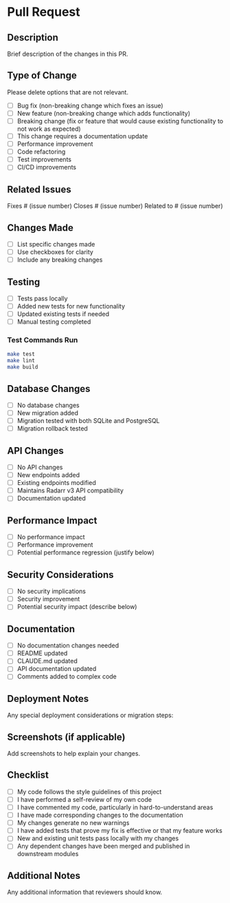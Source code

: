 # Pull Request

## Description

Brief description of the changes in this PR.

## Type of Change

Please delete options that are not relevant.

- [ ] Bug fix (non-breaking change which fixes an issue)
- [ ] New feature (non-breaking change which adds functionality)
- [ ] Breaking change (fix or feature that would cause existing functionality to not work as expected)
- [ ] This change requires a documentation update
- [ ] Performance improvement
- [ ] Code refactoring
- [ ] Test improvements
- [ ] CI/CD improvements

## Related Issues

Fixes # (issue number)
Closes # (issue number)
Related to # (issue number)

## Changes Made

- [ ] List specific changes made
- [ ] Use checkboxes for clarity
- [ ] Include any breaking changes

## Testing

- [ ] Tests pass locally
- [ ] Added new tests for new functionality
- [ ] Updated existing tests if needed
- [ ] Manual testing completed

### Test Commands Run

```bash
make test
make lint
make build
```

## Database Changes

- [ ] No database changes
- [ ] New migration added
- [ ] Migration tested with both SQLite and PostgreSQL
- [ ] Migration rollback tested

## API Changes

- [ ] No API changes
- [ ] New endpoints added
- [ ] Existing endpoints modified
- [ ] Maintains Radarr v3 API compatibility
- [ ] Documentation updated

## Performance Impact

- [ ] No performance impact
- [ ] Performance improvement
- [ ] Potential performance regression (justify below)

## Security Considerations

- [ ] No security implications
- [ ] Security improvement
- [ ] Potential security impact (describe below)

## Documentation

- [ ] No documentation changes needed
- [ ] README updated
- [ ] CLAUDE.md updated
- [ ] API documentation updated
- [ ] Comments added to complex code

## Deployment Notes

Any special deployment considerations or migration steps:

## Screenshots (if applicable)

Add screenshots to help explain your changes.

## Checklist

- [ ] My code follows the style guidelines of this project
- [ ] I have performed a self-review of my own code
- [ ] I have commented my code, particularly in hard-to-understand areas
- [ ] I have made corresponding changes to the documentation
- [ ] My changes generate no new warnings
- [ ] I have added tests that prove my fix is effective or that my feature works
- [ ] New and existing unit tests pass locally with my changes
- [ ] Any dependent changes have been merged and published in downstream modules

## Additional Notes

Any additional information that reviewers should know.
